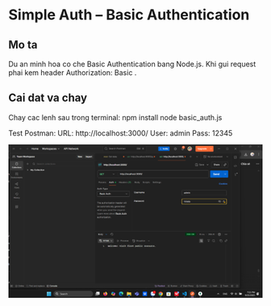 # Simple Auth – Basic Authentication

## Mo ta
Du an minh hoa co che Basic Authentication bang Node.js. Khi gui request phai kem header Authorization: Basic <credentials>.

## Cai dat va chay
Chay cac lenh sau trong terminal:
npm install
node basic_auth.js

Test Postman: URL: http://localhost:3000/ User: admin Pass: 12345

![Postman Test](./public/results/Postman_simple_auth.png)


